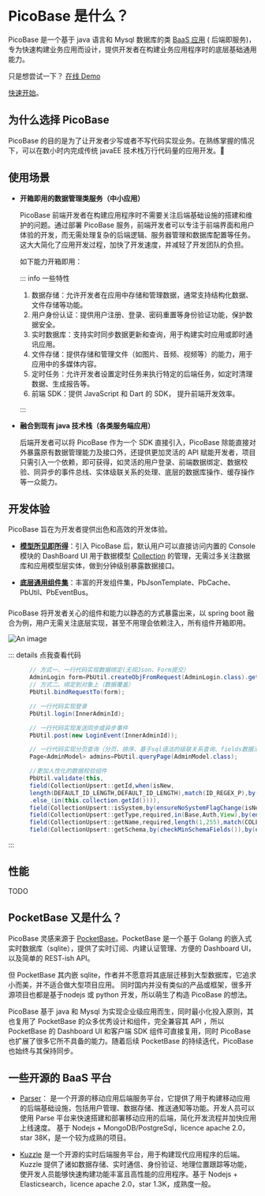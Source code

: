 # PicoBase 是什么？

PicoBase 是一个基于 java 语言和 Mysql 数据库的类 [BaaS 应用](https://cloud.tencent.com/developer/article/1045253) (
后端即服务)，专为快速构建业务应用而设计，提供开发者在构建业务应用程序时的底层基础通用能力。


只是想尝试一下？
[在线 Demo](http://www.picobase.cn/demo/console/)

[快速开始](http://www.picobase.cn/guide/getting-started)。






## 为什么选择 PicoBase 

PicoBase 的目的是为了让开发者少写或者不写代码实现业务。在熟练掌握的情况下，可以在数小时内完成传统 javaEE 技术栈万行代码量的应用开发。🎉

## 使用场景 

- **开箱即用的数据管理类服务（中小应用）**

  PicoBase
  前端开发者在构建应用程序时不需要关注后端基础设施的搭建和维护的问题。通过部署 PicoBase
  服务，前端开发者可以专注于前端界面和用户体验的开发，而无需处理复杂的后端逻辑、服务器管理和数据库配置等任务。这大大简化了应用开发过程，加快了开发速度，并减轻了开发团队的负担。

  如下能力开箱即用：

  ::: info 一些特性
    1. 数据存储：允许开发者在应用中存储和管理数据，通常支持结构化数据、文件存储等功能。
    2. 用户身份认证：提供用户注册、登录、密码重置等身份验证功能，保护数据安全。
    3. 实时数据库：支持实时同步数据更新和查询，用于构建实时应用或即时通讯应用。
    4. 文件存储：提供存储和管理文件（如图片、音频、视频等）的能力，用于应用中的多媒体内容。
    5. 定时任务：允许开发者设置定时任务来执行特定的后端任务，如定时清理数据、生成报告等。
    6. 前端 SDK：提供 JavaScript 和 Dart 的 SDK， 提升前端开发效率。

  :::

- **融合到现有 java 技术栈（各类服务端应用）**

  后端开发者可以将 PicoBase 作为一个 SDK 直接引入，PicoBase 除能直接对外暴露原有数据管理能力及接口外，还提供更加灵活的 API
  赋能开发者，项目只需引入一个依赖，即可获得，如灵活的用户登录、前端数据绑定、数据校验、同异步的事件总线、实体级联关系的处理、底层的数据库操作、缓存操作等一众能力。

## 开发体验 

PicoBase 旨在为开发者提供出色和高效的开发体验。

- **[模型所见即所得](./collection)**：引入 PicoBase 后，默认用户可以直接访问内置的 Console 模块的 DashBoard UI
  用于数据模型 [Collection](http://localhost:5173/guide/collection) 的管理，无需过多关注数据库和应用模型层实体，做到分钟级别暴露数据接口。

- **[底层通用组件集](./components)**：丰富的开发组件集，PbJsonTemplate、PbCache、PbUtil、PbEventBus。

<div class="tip custom-block" style="padding-top: 8px">
    PicoBase 将开发者关心的组件和能力以静态的方式暴露出来，以 spring boot 融合为例，用户无需关注底层实现，甚至不用理会依赖注入，所有组件开箱即用。
  </div>

![An image](/docs/public/pbmanager.png)

::: details 点我查看代码

  ```java
        // 方式一、一行代码实现数据绑定(无视Json、Form提交）
        AdminLogin form=PbUtil.createObjFromRequest(AdminLogin.class).get();
        // 方式二、绑定到对象上（数据覆盖）
        PbUtil.bindRequestTo(form);

        // 一行代码实现登录
        PbUtil.login(InnerAdminId);

        // 一行代码实现发送同步或异步事件
        PbUtil.post(new LoginEvent(InnerAdminId));

        // 一行代码实现分页查询（分页、排序、基于sql语法的级联关系查询、fields数据清洗、expand数据丰富）
        Page<AdminModel> admins=PbUtil.queryPage(AdminModel.class);

        //更加人性化的数据校验组件
        PbUtil.validate(this,
        field(CollectionUpsert::getId,when(isNew,
        length(DEFAULT_ID_LENGTH,DEFAULT_ID_LENGTH),match(ID_REGEX_P),by(uniqueId(this.collection.tableName())))
        .else_(in(this.collection.getId()))),
        field(CollectionUpsert::isSystem,by(ensureNoSystemFlagChange(isNew))),
        field(CollectionUpsert::getType,required,in(Base,Auth,View),by(ensureNoTypeChange(isNew))),
        field(CollectionUpsert::getName,required,length(1,255),match(COLLECTION_NAME_P),by(ensureNoSystemNameChange(isNew)),by(checkUniqueName()),by(checkForVia())),
        field(CollectionUpsert::getSchema,by(checkMinSchemaFields()),by(ensureNoSystemFieldsChange()),by(ensureNoFieldsTypeChange()),by(checkRelationFields()),when(isAuth,by(ensureNoAuthFieldName())));
  ```

:::

## 性能 

TODO

## PocketBase 又是什么？ 

PicoBase 灵感来源于 [PocketBase](http://pocketbase.io/)。PocketBase 是一个基于 Golang
的嵌入式实时数据库（sqlite），提供了实时订阅、内建认证管理、方便的
Dashboard UI，以及简单的 REST-ish API。

但 PocketBase 其内嵌 sqlite，作者并不愿意将其底层迁移到大型数据库，它追求小而美，并不适合做大型项目应用。
同时国内并没有类似的产品或框架，很多开源项目也都是基于nodejs 或 python 开发，所以萌生了构造 PicoBase 的想法。

PicoBase 基于 java 和 Mysql 为实现企业级应用而生，同时最小化投入原则，其也复用了 PocketBase 的众多优秀设计和组件，完全兼容其
API ，所以 PocketBase 的 Dashboard UI 和客户端 SDK 组件可直接复用，同时 PicoBase 也扩展了很多它所不具备的能力。随着后续
PocketBase 的持续迭代，PicoBase也始终与其保持同步。

## 一些开源的 BaaS 平台 

- [Parser](https://parseplatform.org/)： 是一个开源的移动应用后端服务平台，它提供了用于构建移动应用的后端基础设施，包括用户管理、数据存储、推送通知等功能。开发人员可以使用
  Parse 平台来快速搭建和部署移动应用的后端，简化开发流程并加快应用上线速度。 基于 Nodejs + MongoDB/PostgreSql，licence
  apache 2.0，star 38K，是一个较为成熟的项目。

- [Kuzzle](https://kuzzle.io/) 是一个开源的实时后端服务平台，用于构建现代应用程序的后端。Kuzzle
  提供了诸如数据存储、实时通信、身份验证、地理位置跟踪等功能，使开发人员能够快速构建功能丰富且高性能的应用程序。基于 Nodejs +
  Elasticsearch，licence apache 2.0，star 1.3K，成熟度一般。

